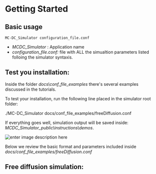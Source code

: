 # Getting Started

## Basic usage 

    MC-DC_Simulator configuration_file.conf

 - *MCDC_Simulator* :  Application name
 - *configuration_file.conf:* file with ALL the simualtion parameters listed folloing the simulator syntaxis. 

## Test you installation: 

Inside the folder *docs\conf_file_examples* there's several examples discussed in the tutorials.

To test your installation, run the following line placed in the simulator root folder: 

  ./MC-DC_Simulator docs/conf_file_examples/freeDiffusion.conf 

If everything goes well, simulation output will be saved inside: *MCDC_Simulator_public\instructions\demos*.

![enter image description here](https://user-images.githubusercontent.com/4105920/80267704-b2c06a80-86a2-11ea-9706-daf9ab7eae6e.gif)

Below we review the basic format and parameters included inside *docs/conf_file_examples/freeDiffusion.conf* 



## Free diffusion simulation:  

